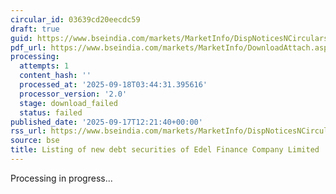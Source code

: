 ```yaml
---
circular_id: 03639cd20eecdc59
draft: true
guid: https://www.bseindia.com/markets/MarketInfo/DispNoticesNCirculars.aspx?Noticeid={C37E952C-7A99-4995-9A30-62150374E774}&noticeno=20250917-29&dt=09/17/2025&icount=29&totcount=57&flag=0
pdf_url: https://www.bseindia.com/markets/MarketInfo/DownloadAttach.aspx?id=20250917-29&attachedId=
processing:
  attempts: 1
  content_hash: ''
  processed_at: '2025-09-18T03:44:31.395616'
  processor_version: '2.0'
  stage: download_failed
  status: failed
published_date: '2025-09-17T12:21:40+00:00'
rss_url: https://www.bseindia.com/markets/MarketInfo/DispNoticesNCirculars.aspx?Noticeid={C37E952C-7A99-4995-9A30-62150374E774}&noticeno=20250917-29&dt=09/17/2025&icount=29&totcount=57&flag=0
source: bse
title: Listing of new debt securities of Edel Finance Company Limited
---
```


Processing in progress...